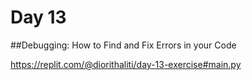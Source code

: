 # Day 13

##Debugging: How to Find and Fix Errors in your Code

https://replit.com/@diorithaliti/day-13-exercise#main.py

